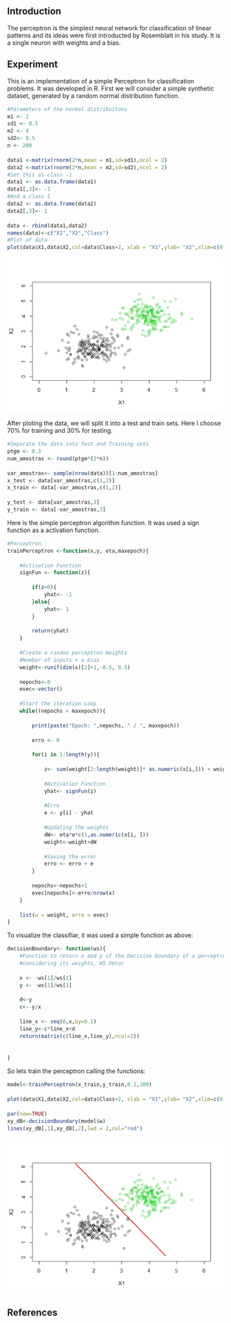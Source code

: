 Introduction
------------

The perceptron is the simplest neural network for classification of linear patterns and its ideas were first introducted by Rosemblatt in his study. It is a single neuron with weights and a bias.

Experiment
----------

This is an implementation of a simple Perceptron for classification problems. It was developed in R. First we will consider a simple synthetic dataset, generated by a random normal distribution function.

``` r
#Parameters of the normal distribuitons
m1 <- 2
sd1 <- 0.5
m2 <- 4
sd2<- 0.5
n <- 200

data1 <-matrix(rnorm(2*n,mean = m1,sd=sd1),ncol = 2)
data2 <-matrix(rnorm(2*n,mean = m2,sd=sd2),ncol = 2)
#Set this as class -1
data1 <- as.data.frame(data1)
data1[,3]<- -1
#And a class 1
data2 <- as.data.frame(data2)
data2[,3]<- 1

data <- rbind(data1,data2)
names(data)<-c("X1","X2","Class")
#Plot of data
plot(data$X1,data$X2,col=data$Class+2, xlab = "X1",ylab= "X2",xlim=c(0,6),ylim = c(0,6))
```

![](Figure/data.png)

After ploting the data, we will split it into a test and train sets. Here I choose 70% for training and 30% for testing.

``` r
#Separate the data into Test and Training sets
ptgm <- 0.3
num_amostras <- round(ptgm*(2*n))

var_amostras<- sample(nrow(data))[1:num_amostras]
x_test <- data[var_amostras,c(1,2)]
x_train <- data[-var_amostras,c(1,2)]

y_test <- data[var_amostras,3]
y_train <- data[-var_amostras,3]
```

Here is the simple perceptron algorithm function. It was used a sign function as a activation function.

``` r
#Perceptron
trainPerceptron <-function(x,y, eta,maxepoch){
    
    #Activation Function
    signFun <- function(z){
        
        if(z<0){
            yhat<- -1
        }else{
            yhat<- 1
        }
        
        return(yhat)
    }
    
    #Create a randon perceptron Weights
    #Number of inputs + a bias
    weight<-runif(dim(x)[2]+1,-0.5, 0.5)
 
    nepochs<-0
    evec<-vector()
    
    #Start the iteration Loop
    while((nepochs < maxepoch)){
    
        print(paste("Epoch: ",nepochs, " / ", maxepoch))   
        
        erro <- 0
        
        for(i in 1:length(y)){
            
            z<- sum(weight[2:length(weight)]* as.numeric(x[i,])) + weight[1]
            
            #Activation Function
            yhat<- signFun(z)
            
            #Erro
            e <- y[i] - yhat
            
            #Updating the weights
            dW<- eta*e*c(1,as.numeric(x[i, ]))
            weight<-weight+dW
            
            #Saving the error 
            erro <- erro + e
        }
        
        nepochs<-nepochs+1
        evec[nepochs]<-erro/nrow(x)
    }
    
    list(w = weight, erro = evec)
}
```

To visualize the classifiar, it was used a simple function as above:

``` r
decisionBoundary<- function(ws){
    #Function to return x and y of the Decision boundary of a perceptron
    #considering its weights, WS Vetor
    
    x <- -ws[1]/ws[2]
    y <- -ws[1]/ws[3]
    
    d<-y
    c<--y/x
    
    line_x <- seq(0,x,by=0.1)
    line_y<-c*line_x+d
    return(matrix(c(line_x,line_y),ncol=2))
    
    
}
```

So lets train the perceptron calling the functions:

``` r
model<-trainPerceptron(x_train,y_train,0.1,100)

plot(data$X1,data$X2,col=data$Class+2, xlab = "X1",ylab= "X2",xlim=c(0,6),ylim = c(0,6))

par(new=TRUE)
xy_dB<-decisionBoundary(model$w)
lines(xy_dB[,1],xy_dB[,2],lwd = 2,col="red")
```

![](Figure/classificated.png)

References
----------
